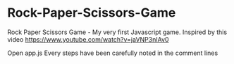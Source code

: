 # Rock-Paper-Scissors-Game
Rock Paper Scissors Game - My very first Javascript game. 
Inspired by this video https://www.youtube.com/watch?v=jaVNP3nIAv0

Open app.js
Every steps have been carefully noted in the comment lines 
